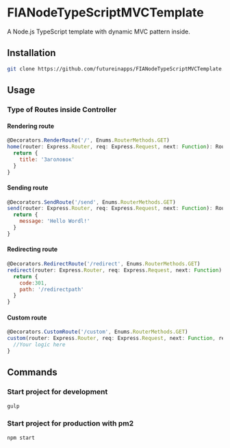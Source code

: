 # FIANodeTypeScriptMVCTemplate
A Node.js TypeScript template with dynamic MVC pattern inside.

## Installation 
```sh
git clone https://github.com/futureinapps/FIANodeTypeScriptMVCTemplate.git
```

## Usage

### Type of Routes inside Controller
#### Rendering route
```javascript
@Decorators.RenderRoute('/', Enums.RouterMethods.GET)
home(router: Express.Router, req: Express.Request, next: Function): Route {
  return {
    title: 'Заголовок'
  }
}
```
#### Sending route
```javascript
@Decorators.SendRoute('/send', Enums.RouterMethods.GET)
send(router: Express.Router, req: Express.Request, next: Function): Route {
  return {
    message: 'Hello Wordl!'
  }
}
```
#### Redirecting route
```javascript
@Decorators.RedirectRoute('/redirect', Enums.RouterMethods.GET)
redirect(router: Express.Router, req: Express.Request, next: Function): Route {
  return {
    code:301,
    path: '/redirectpath'
  }
}
```
#### Custom route
```javascript
@Decorators.CustomRoute('/custom', Enums.RouterMethods.GET)
custom(router: Express.Router, req: Express.Request, next: Function, res:Express.Response): Route {
  //Your logic here
}
```

## Commands

### Start project for development
```sh
gulp
```

### Start project for production with pm2
```sh
npm start
```

